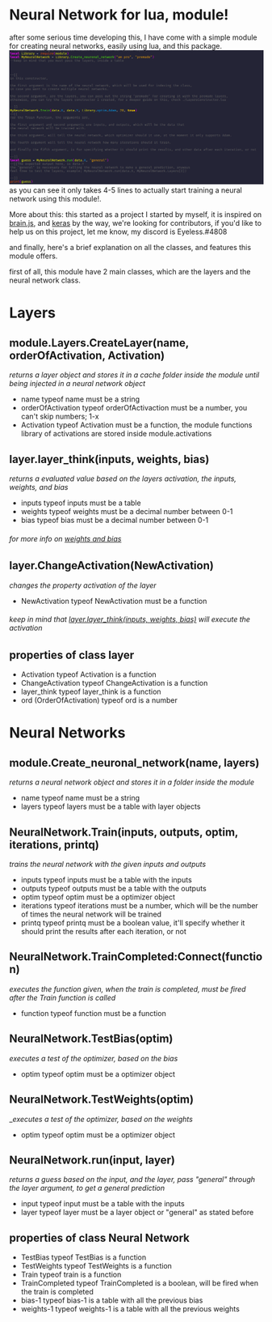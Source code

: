 # Neural Network for lua, module!

after some serious time developing this, I have come with a simple module for creating neural networks, easily using lua, and this package.
![example](https://github.com/Dragonrick123/Neural-Network-in-lua-Module/blob/general/Images/example.png)
as you can see it only takes 4-5 lines to actually start training a neural network using this module!.

More about this:
this started as a project I started by myself, it is inspired on [brain.js](https://github.com/BrainJS), and [keras](https://github.com/keras-team/keras)
by the way, we're looking for contributors, if you'd like to help us on this project, let me know, my discord is Eyeless.#4808



and finally, here's a brief explanation on all the classes, and features this module offers.


first of all, this module have 2 main classes, which are the layers and the neural network class.

# Layers

## module.Layers.CreateLayer(name, orderOfActivation, Activation)
_returns a layer object and stores it in a cache folder inside the module until being injected in a neural network object_
* name typeof name must be a string
* orderOfActivation typeof orderOfActivaction must be a number, you can't skip numbers; 1-x
* Activation typeof Activation must be a function, the module functions library of activations are stored inside module.activations
## layer.layer_think(inputs, weights, bias)
_returns a evaluated value based on the layers activation, the inputs, weights, and bias_
* inputs typeof inputs must be a table
* weights typeof weights must be a decimal number between 0-1
* bias typeof bias must be a decimal number between 0-1
###### for more info on [weights and bias](https://towardsdatascience.com/whats-the-role-of-weights-and-bias-in-a-neural-network-4cf7e9888a0f)
## layer.ChangeActivation(NewActivation)
_changes the property activation of the layer_
* NewActivation typeof NewActivation must be a function
###### keep in mind that [layer.layer_think(inputs, weights, bias)](https://github.com/Dragonrick123/Neural-Network-in-lua-Module/blob/general/README.md#layerlayer_thinkinputs-weights-bias) will execute the activation

## properties of class layer
* Activation typeof Activation is a function
* ChangeActivation typeof ChangeActivation is a function
* layer_think typeof layer_think is a function
* ord (OrderOfActivation) typeof ord is a number

# Neural Networks
## module.Create_neuronal_network(name, layers)
_returns a neural network object and stores it in a folder inside the module_
* name typeof name must be a string
* layers typeof layers must be a table with layer objects
## NeuralNetwork.Train(inputs, outputs, optim, iterations, printq)
_trains the neural network with the given inputs and outputs_
* inputs typeof inputs must be a table with the inputs
* outputs typeof outputs must be a table with the outputs
* optim typeof optim must be a optimizer object
* iterations typeof iterations must be a number, which will be the number of times the neural network will be trained
* printq typeof printq must be a boolean value, it'll specify whether it should print the results after each iteration, or not
## NeuralNetwork.TrainCompleted:Connect(function)
_executes the function given, when the train is completed, must be fired after the Train function is called_
* function typeof function must be a function
## NeuralNetwork.TestBias(optim)
_executes a test of the optimizer, based on the bias_
* optim typeof optim must be a optimizer object
## NeuralNetwork.TestWeights(optim)
__executes a test of the optimizer, based on the weights_
* optim typeof optim must be a optimizer object
## NeuralNetwork.run(input, layer)
_returns a guess based on the input, and the layer, pass "general" through the layer argument, to get a general prediction_
* input typeof input must be a table with the inputs
* layer typeof layer must be a layer object or "general" as stated before
## properties of class Neural Network
* TestBias typeof TestBias is a function
* TestWeights typeof TestWeights is a function
* Train typeof train is a function
* TrainCompleted typeof TrainCompleted is a boolean, will be fired when the train is completed
* bias-1 typeof bias-1 is a table with all the previous bias
* weights-1 typeof weights-1 is a table with all the previous weights

